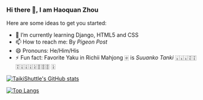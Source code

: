 ### Hi there 👋, I am Haoquan Zhou

Here are some ideas to get you started:

- 🌱 I’m currently learning Django, HTML5 and CSS
- 📫 How to reach me: By *Pigeon Post*
- 😄 Pronouns: He/Him/His
- ⚡ Fun fact: Favorite Yaku in Richii Mahjong <span>&#126981;</span> is *Suuanko Tanki* <span>&#126983;</span><span>&#126983;</span><span>&#126983;</span><span>&#126986;</span><span>&#126986;</span><span>&#126986;</span><span>&#126988;</span><span>&#126988;</span><span>&#126988;</span><span>&#126991;</span><span>&#127002;</span><span>&#127002;</span><span>&#127002;</span> <span>&#126991;</span>

[![TaikiShuttle's GitHub stats](https://github-readme-stats.vercel.app/api?username=TaikiShuttle)](https://github.com/anuraghazra/github-readme-stats)

[![Top Langs](https://github-readme-stats.vercel.app/api/top-langs/?username=TaikiShuttle&layout=compact)](https://github.com/anuraghazra/github-readme-stats)
